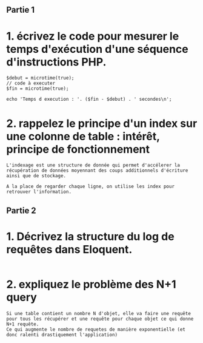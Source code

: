 ## Partie 1

# 1. écrivez le code pour mesurer le temps d'exécution d'une séquence d'instructions PHP.

```
$debut = microtime(true);
// code à executer 
$fin = microtime(true);

echo 'Temps d execution : '. ($fin - $debut) . ' secondes\n';
```

# 2. rappelez le principe d'un index sur une colonne de table : intérêt, principe de fonctionnement

```
L'indexage est une structure de donnée qui permet d'accélerer la récupération de données moyennant des coups additionnels d'écriture ainsi que de stockage.

A la place de regarder chaque ligne, on utilise les index pour retrouver l'information.
```

## Partie 2

# 1. Décrivez la structure du log de requêtes dans Eloquent.

```

```

# 2. expliquez le problème des N+1 query

```
Si une table contient un nombre N d'objet, elle va faire une requête pour tous les récupérer et une requête pour chaque objet ce qui donne N+1 requête.
Ce qui augmente le nombre de requetes de manière exponentielle (et donc ralenti drastiquement l'application)
```
